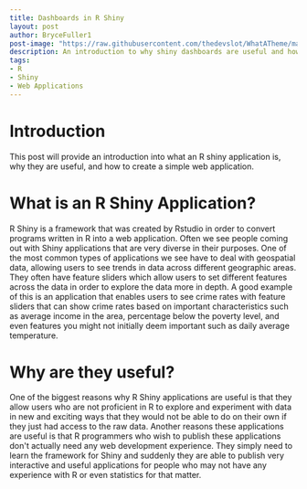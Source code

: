 ```yaml
---
title: Dashboards in R Shiny
layout: post
author: BryceFuller1
post-image: "https://raw.githubusercontent.com/thedevslot/WhatATheme/master/assets/images/SamplePost.png?token=AHMQUEPC4IFADOF5VG4QVN26Z64GG"
description: An introduction to why shiny dashboards are useful and how to create a simple one.
tags:
- R
- Shiny
- Web Applications
---
```


# Introduction

This post will provide an introduction into what an R shiny application is, why they are useful, and how to create a simple web application. 

# What is an R Shiny Application?

R Shiny is a framework that was created by Rstudio in order to convert programs written in R into a web application. Often we see people coming out with Shiny applications that are very diverse in their purposes. One of the most common types of applications we see have to deal with geospatial data, allowing users to see trends in data across different geographic areas. They often have feature sliders which allow users to set different features across the data in order to explore the data more in depth. A good example of this is an application that enables users to see crime rates with feature sliders that can show crime rates based on important characteristics such as average income in the area, percentage below the poverty level, and even features you might not initially deem important such as daily average temperature.

# Why are they useful?
One of the biggest reasons why R Shiny applications are useful is that they allow users who are not proficient in R to explore and experiment with data in new and exciting ways that they would not be able to do on their own if they just had access to the raw data. Another reasons these applications are useful is that R programmers who wish to publish these applications don't actually need any web development experience. They simply need to learn the framework for Shiny and suddenly they are able to publish very interactive and useful applications for people who may not have any experience with R or even statistics for that matter. 

